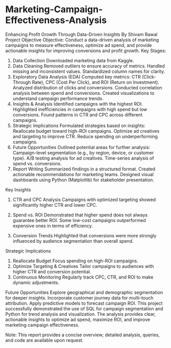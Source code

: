 # Marketing-Campaign-Effectiveness-Analysis
Enhancing Profit Growth Through Data-Driven Insights
By Shivam Rawal
Project Objective
Objective: Conduct a data-driven analysis of marketing campaigns to measure effectiveness, optimize ad spend, and provide actionable insights for improving conversions and profit growth.
Key Stages:

1. Data Collection
Downloaded marketing data from Kaggle.
2. Data Cleaning
Removed outliers to ensure accuracy of metrics.
Handled missing and inconsistent values.
Standardized column names for clarity.
4. Exploratory Data Analysis (EDA)
Computed key metrics: CTR (Click-Through Rate), CPC (Cost Per Click), and ROI (Return on Investment).
Analyzed distribution of clicks and conversions.
Conducted correlation analysis between spend and conversions.
Created visualizations to understand campaign performance trends.
6. Insights & Analysis
Identified campaigns with the highest ROI.
Highlighted inefficiencies in campaigns with high spend but low conversions.
Found patterns in CTR and CPC across different campaigns.
8. Strategic Implications
Formulated strategies based on insights:
Reallocate budget toward high-ROI campaigns.
Optimize ad creatives and targeting to improve CTR.
Reduce spending on underperforming campaigns.
10. Future Opportunities
Outlined potential areas for further analysis:
Campaign-level segmentation (e.g., by region, device, or customer type).
A/B testing analysis for ad creatives.
Time-series analysis of spend vs. conversions.
12. Report Writing
Summarized findings in a structured format.
Created actionable recommendations for marketing teams.
Designed visual dashboards using Python (Matplotlib) for stakeholder presentation.

Key Insights
1. CTR and CPC Analysis
Campaigns with optimized targeting showed significantly higher CTR and lower CPC.

2. Spend vs. ROI
Demonstrated that higher spend does not always guarantee better ROI.
Some low-cost campaigns outperformed expensive ones in terms of efficiency.

4. Conversion Trends
Highlighted that conversions were more strongly influenced by audience segmentation than overall spend.

Strategic Implications
1. Reallocate Budget
Focus spending on high-ROI campaigns.
2. Optimize Targeting & Creatives
Tailor campaigns to audiences with higher CTR and conversion potential.
3. Continuous Monitoring
Regularly track CPC, CTR, and ROI to make dynamic adjustments.

Future Opportunities
Explore geographical and demographic segmentation for deeper insights.
Incorporate customer journey data for multi-touch attribution.
Apply predictive models to forecast campaign ROI.
This project successfully demonstrated the use of SQL for campaign segmentation and Python for trend analysis and visualization. The analysis provides clear, actionable insights to optimize ad spend, maximize ROI, and improve marketing campaign effectiveness.

Note: This report provides a concise overview; detailed analysis, queries, and code are available upon request.
